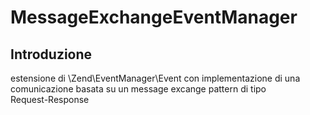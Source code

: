 # MessageExchangeEventManager

## Introduzione

estensione di \Zend\EventManager\Event con implementazione di una comunicazione basata su un message excange pattern di tipo  
Request-Response